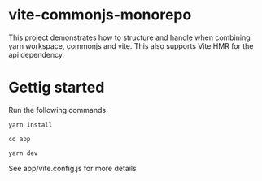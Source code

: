 # vite-commonjs-monorepo

This project demonstrates how to structure and handle when combining yarn workspace, commonjs and vite. This also supports Vite HMR for the api dependency.

# Gettig started

Run the following commands

```yarn install```

```cd app```

```yarn dev```

See app/vite.config.js for more details